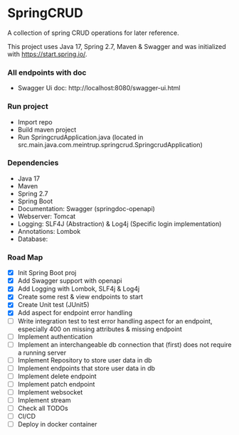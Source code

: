 # SpringCRUD
A collection of spring CRUD operations for later reference.

This project uses Java 17, Spring 2.7, Maven & Swagger and was initialized with https://start.spring.io/.

### All endpoints with doc
- Swagger Ui doc: http://localhost:8080/swagger-ui.html

### Run project
- Import repo
- Build maven project
- Run SpringcrudApplication.java (located in src.main.java.com.meintrup.springcrud.SpringcrudApplication)

### Dependencies
- Java 17
- Maven
- Spring 2.7
- Spring Boot
- Documentation: Swagger (springdoc-openapi)
- Webserver: Tomcat
- Logging: SLF4J (Abstraction) & Log4j (Specific login implementation)
- Annotations: Lombok
- Database:


### Road Map
- [x] Init Spring Boot proj
- [x] Add Swagger support with openapi
- [x] Add Logging with Lombok, SLF4j & Log4j
- [x] Create some rest & view endpoints to start
- [x] Create Unit test (JUnit5)
- [x] Add aspect for endpoint error handling
- [ ] Write integration test to test error handling aspect for an endpoint, especially 400 on missing attributes & missing endpoint
- [ ] Implement authentication
- [ ] Implement an interchangeable db connection that (first) does not require a running server
- [ ] Implement Repository to store user data in db
- [ ] Implement endpoints that store user data in db
- [ ] Implement delete endpoint
- [ ] Implement patch endpoint
- [ ] Implement websocket
- [ ] Implement stream
- [ ] Check all TODOs
- [ ] CI/CD
- [ ] Deploy in docker container